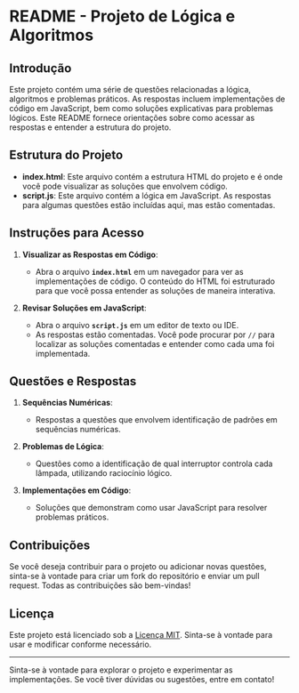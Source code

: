 # README - Projeto de Lógica e Algoritmos

## Introdução

Este projeto contém uma série de questões relacionadas a lógica, algoritmos e problemas práticos. As respostas incluem implementações de código em JavaScript, bem como soluções explicativas para problemas lógicos. Este README fornece orientações sobre como acessar as respostas e entender a estrutura do projeto.

## Estrutura do Projeto

- **index.html**: Este arquivo contém a estrutura HTML do projeto e é onde você pode visualizar as soluções que envolvem código.
- **script.js**: Este arquivo contém a lógica em JavaScript. As respostas para algumas questões estão incluídas aqui, mas estão comentadas.

## Instruções para Acesso

1. **Visualizar as Respostas em Código**:
   - Abra o arquivo **`index.html`** em um navegador para ver as implementações de código. O conteúdo do HTML foi estruturado para que você possa entender as soluções de maneira interativa.

2. **Revisar Soluções em JavaScript**:
   - Abra o arquivo **`script.js`** em um editor de texto ou IDE. 
   - As respostas estão comentadas. Você pode procurar por `//` para localizar as soluções comentadas e entender como cada uma foi implementada.

## Questões e Respostas

1. **Sequências Numéricas**: 
   - Respostas a questões que envolvem identificação de padrões em sequências numéricas.

2. **Problemas de Lógica**:
   - Questões como a identificação de qual interruptor controla cada lâmpada, utilizando raciocínio lógico.

3. **Implementações em Código**:
   - Soluções que demonstram como usar JavaScript para resolver problemas práticos.

## Contribuições

Se você deseja contribuir para o projeto ou adicionar novas questões, sinta-se à vontade para criar um fork do repositório e enviar um pull request. Todas as contribuições são bem-vindas!

## Licença

Este projeto está licenciado sob a [Licença MIT](LICENSE). Sinta-se à vontade para usar e modificar conforme necessário.

---

Sinta-se à vontade para explorar o projeto e experimentar as implementações. Se você tiver dúvidas ou sugestões, entre em contato!
